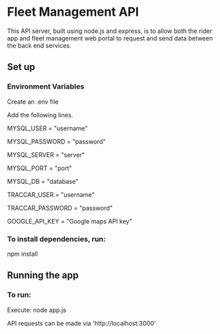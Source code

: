 # Fleet Management API

This API server, built using node.js and express, is to allow both the rider app and fleet management web portal to request and send data between the back end services.

## Set up

### Environment Variables

Create an .env file

Add the following lines.

MYSQL_USER = "username"

MYSQL_PASSWORD = "password"

MYSQL_SERVER = "server"

MYSQL_PORT = "port"

MYSQL_DB = "database"

TRACCAR_USER = "username"

TRACCAR_PASSWORD = "password"

GOOGLE_API_KEY = "Google maps API key"

### To install dependencies, run:

npm install

## Running the app

### To run:

Execute: node app.js

API requests can be made via 'http://localhost:3000'
